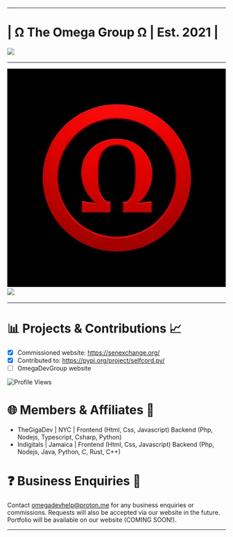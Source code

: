 ***
# | Ω The Omega Group Ω | Est. 2021 |
<img src="https://camo.githubusercontent.com/957a78ed3fa5213b270c6ee67d9112a07fbbd01452a84f50b3868957c6416c03/68747470733a2f2f726561646d652d747970696e672d7376672e6865726f6b756170702e636f6d3f666f6e743d466972612b436f64652670617573653d3130303026636f6c6f723d3039363944412663656e7465723d74727565267643656e7465723d747275652677696474683d343335266c696e65733d4275696c64696e672b7468652b7765622b6f662b746f6d6f72726f773b4372616674696e672b6469676974616c2b657870657269656e6365733b5475726e696e672b69646561732b696e746f2b7265616c697479"/>

***

![logo](files/omega.jpg)
[![](https://skillicons.dev/icons?i=html,css,php,js,nodejs,typescript,java,py,cs,git,github,unity)](https://skillicons.dev)
***

# 📊 Projects & Contributions 📈
- [x] Commissioned website: https://senexchange.org/
- [x] Contributed to: https://pypi.org/project/selfcord.py/
- [ ] OmegaDevGroup website
<img src="https://komarev.com/ghpvc/?username=OmegaDevGroup&color=blueviolet&style=flat-square&label=Profile+Views" alt="Profile Views"/>

# 🌐 Members & Affiliates 👾
- TheGigaDev | NYC | Frontend (Html, Css, Javascript) Backend (Php, Nodejs, Typescript, Csharp, Python)
- Indigitals | Jamaica | Frontend (Html, Css, Javascript) Backend (Php, Nodejs, Java, Python, C, Rust, C++)

# ❓ Business Enquiries 💬
Contact omegadevhelp@proton.me for any business enquiries or commissions. Requests will also be
accepted via our website in the future. Portfolio will be available on our website (COMING SOON!).
***
